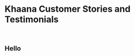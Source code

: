 <html>
  <head>
    <h1><b>Khaana Customer Stories and Testimonials</b></h1>
    <br>
    <h2>Hello</h2>
    
  </head>
  <body>
    
  </body>
</html>
